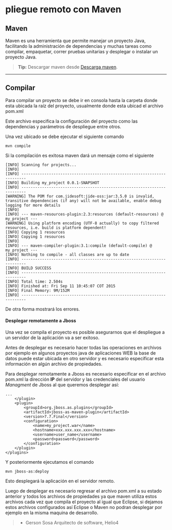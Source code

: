 pliegue remoto con Maven
=========================

## Maven ##
Maven es una herramienta que permite manejar un proyecto Java, facilitando la administración de dependencias y muchas tareas como compilar, empaquetar, correr pruebas unitarias y desplegar o instalar un proyecto Java.

> **Tip:** Descargar maven desde [<i class="icon-download"></i>Descarga maven](https://maven.apache.org/download.cgi).


----------


Compilar
-------------------

Para compilar un proyecto se debe ir en consola hasta la carpeta donde esta ubicada la raíz del proyecto, usualmente donde esta ubicad el archivo pom.xml

Este archivo especifica la configuración del proyecto como las dependencias y parámetros de despliegue entre otros.

Una vez ubicado se debe ejecutar el siguiente comando

    mvn compile
Si la compilación es exitosa maven dará un mensaje como el siguiente
```
[INFO] Scanning for projects...
[INFO]                                                                         
[INFO] ------------------------------------------------------------------------
[INFO] Building my_project 0.0.1-SNAPSHOT
[INFO] ------------------------------------------------------------------------
[WARNING] The POM for com.jidesoft:jide-oss:jar:3.5.0 is invalid, transitive dependencies (if any) will not be available, enable debug logging for more details
[INFO] 
[INFO] --- maven-resources-plugin:2.3:resources (default-resources) @ my_project ---
[WARNING] Using platform encoding (UTF-8 actually) to copy filtered resources, i.e. build is platform dependent!
[INFO] Copying 1 resources
[INFO] Copying 1 resources
[INFO] 
[INFO] --- maven-compiler-plugin:3.1:compile (default-compile) @ my_project ---
[INFO] Nothing to compile - all classes are up to date
[INFO] ------------------------------------------------------------------------
[INFO] BUILD SUCCESS
[INFO] ------------------------------------------------------------------------
[INFO] Total time: 2.504s
[INFO] Finished at: Fri Sep 11 10:45:07 COT 2015
[INFO] Final Memory: 9M/152M
[INFO] ------------------------------------------------------------------------
```
De otra forma mostrará los errores.

#### <i class="icon-upload"></i> Desplegar remotamente a Jboss

Una vez se compila el proyecto es posible asegurarnos que el despliegue a un servidor de la aplicación va a ser exitoso.

Antes de desplegar es necesario hacer todas las operaciones en archivos por ejemplo en algunos proyectos java de aplicaciones WEB la base de datos puede estar ubicada en otro servidor y es necesario especificar esta información en algún archivo de propiedades.

Para desplegar remotamente a Jboss es necesario especificar en el archivo pom.xml la dirección **IP** del servidor y las credenciales del usuario *Managment*  de Jboss al que queremos desplegar así:

```
...
    </plugin>
    <plugin>
        <groupId>org.jboss.as.plugins</groupId>
        <artifactId>jboss-as-maven-plugin</artifactId>
        <version>7.7.Final</version>
        <configuration>
            <name>my_project.war</name>
            <hostname>xxx.xxx.xxx.xxx</hostname>
            <username>user_name</username>
            <password>password</password>
        </configuration>
    </plugin>
</plugins>
```
Y posteriormente ejecutamos el comando 

    mvn jboss-as:deploy
Esto desplegará la aplicación en el servidor remoto.

Luego de desplegar es necesario regresar el archivo pom.xml a su estado anterior y todos los archivos de propiedades ya que maven utiliza estos archivos cada vez que compila el proyecto al igual que Eclipse, si dejamos estos archivos configurados así Eclipse o Maven no podran desplegar por ejemplo en la misma maquina de desarrollo.

>* Gerson Sosa Arquitecto de software, Helio4
